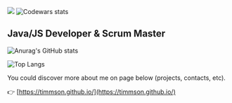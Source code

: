 ![](https://komarev.com/ghpvc/?username=your-github-timmson)
![Codewars stats](https://www.codewars.com/users/timmson/badges/micro)

## Java/JS Developer & Scrum Master

![Anurag's GitHub stats](https://github-readme-stats.vercel.app/api?username=timmson&show_icons=true&theme=radical)

![Top Langs](https://github-readme-stats.vercel.app/api/top-langs/?username=timmson&theme=radical)

You could discover more about me on page below (projects, contacts, etc).

👉 [https://timmson.github.io/](https://timmson.github.io/)
